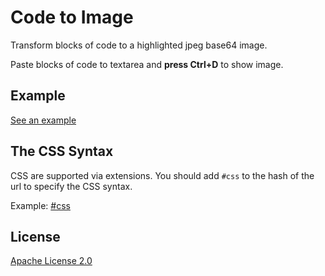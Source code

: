 # Code to Image

Transform blocks of code to a highlighted jpeg base64 image.

Paste blocks of code to textarea and **press Ctrl+D** to show image.

## Example

[See an example](http://code2img.test.h5jun.com/)

## The CSS Syntax

CSS are supported via extensions. You should add `#css` to the hash of the url to specify the CSS syntax.

Example: [#css](http://code2img.test.h5jun.com/)

## License

[Apache License 2.0](http://www.apache.org/licenses/LICENSE-2.0)
